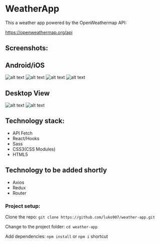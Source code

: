 # WeatherApp

This a weather app powered by the OpenWeathermap API:

https://openweathermap.org/api

## Screenshots:

## Android/iOS

![alt text](<https://github.com/luko907/assets/blob/main/img/Screenshot%202021-10-12%20211819.png>)
![alt text](<https://github.com/luko907/assets/blob/main/img/Screenshot%202021-10-12%20211820.png>)
![alt text](<https://github.com/luko907/assets/blob/main/img/Screenshot%202021-10-12%20211821.png>)
![alt text](<https://github.com/luko907/assets/blob/main/img/Screenshot%202021-10-12%20211822.png>)

## Desktop View

![alt text](<https://github.com/luko907/assets/blob/main/img/Screenshot%202021-10-12%20211823.png>)
![alt text](<https://github.com/luko907/assets/blob/main/img/Screenshot%202021-10-12%20211824.png>)


## Technology stack:

* API Fetch
* React/Hooks
* Sass
* CSS3(CSS Modules)
* HTML5

## Technology to be added shortly

* Axios
* Redux
* Router

### Project setup:

Clone the repo:
`git clone https://github.com/luko907/weather-app.git`

Change to the project folder:
`cd weather-app`

Add dependencies:
`npm install` or `npm i` shortcut
